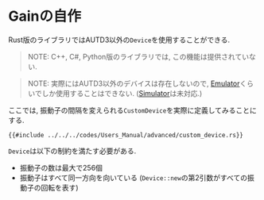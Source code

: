 # Gainの自作

Rust版のライブラリではAUTD3以外の`Device`を使用することができる.

> NOTE: C++, C#, Python版のライブラリでは, この機能は提供されていない.

> NOTE: 実際にはAUTD3以外のデバイスは存在しないので, [Emulator](../Emulator/emulator.md)くらいでしか使用することはできない. ([Simulator](../Simulator/simulator.md)は未対応.)

ここでは, 振動子の間隔を変えられる`CustomDevice`を実際に定義してみることにする.

```rust,edition2021
{{#include ../../../codes/Users_Manual/advanced/custom_device.rs}}
```

`Device`は以下の制約を満たす必要がある.
- 振動子の数は最大で256個
- 振動子はすべて同一方向を向いている (`Device::new`の第2引数がすべての振動子の回転を表す)
